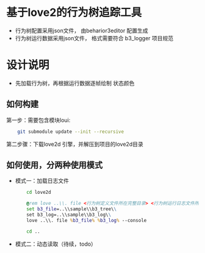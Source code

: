 # 基于love2的行为树追踪工具
* 行为树配置采用json文件， 由beharior3editor 配置生成
* 行为树运行数据采用json文件， 格式需要符合 b3_logger 项目规范

# 设计说明
* 先加载行为树，再根据运行数据逐帧绘制 状态颜色

## 如何构建
第一步：需要包含模块loui:
```sh 
    git submodule update --init --recursive
```

第二步骤：下载love2d 引擎，并解压到项目的love2d目录

## 如何使用，分两种使用模式
* 模式一：加载日志文件
    ```bat
        cd love2d

        @rem love ..\\. file <行为树定义文件所在完整目录> <行为树运行日志文件所在完整目录> [--console选项表示开启终端]
        set b3_file=..\\sample\\b3_tree\\
        set b3_log=..\\sample\\b3_log\\
        love ..\\. file %b3_file% %b3_log% --console

        cd ..
    ```

* 模式二：动态读取（待续，todo）